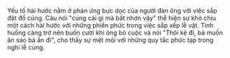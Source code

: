 Yếu tố hài hước nằm ở phản ứng bực dọc của người đàn ông với việc sắp đặt đồ cúng. Câu nói "cúng cái gì mà bất nhơn vậy" thể hiện sự khó chịu một cách hài hước với những phiền phức trong việc sắp xếp lễ vật. Tình huống càng trở nên buồn cười khi ông bỏ cuộc và nói "Thôi kệ đi, bà muốn ăn sao bà ăn đi", cho thấy sự mệt mỏi với những quy tắc phức tạp trong nghi lễ cúng.
